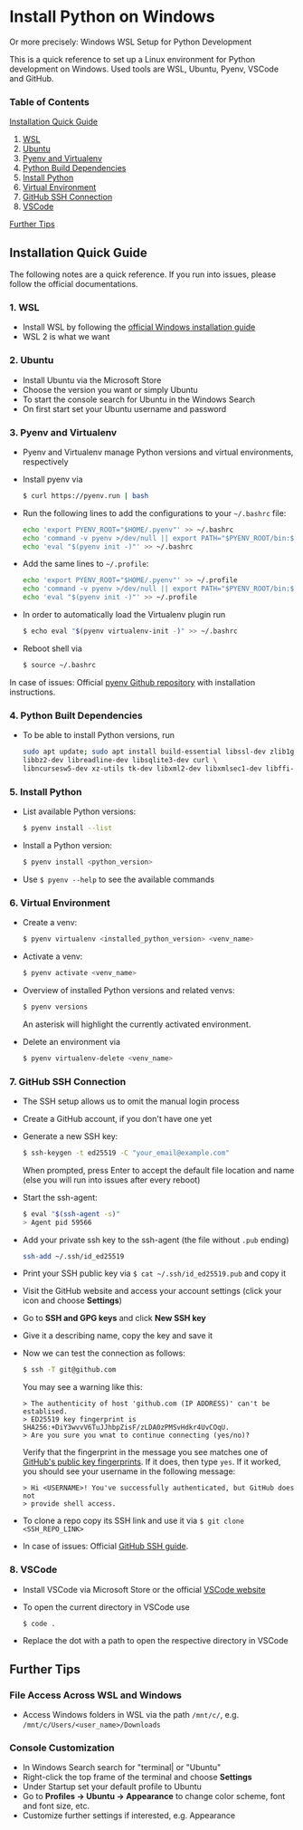 # Install Python on Windows

Or more precisely: Windows WSL Setup for Python Development

This is a quick reference to set up a Linux environment for Python development on Windows.
Used tools are WSL, Ubuntu, Pyenv, VSCode and GitHub.

### Table of Contents

[Installation Quick Guide](#installation-quick-guide)
1. [WSL](#1-wsl)
2. [Ubuntu](#2-ubuntu)
3. [Pyenv and Virtualenv](#3-pyenv-and-virtualenv)
4. [Python Build Dependencies](#4-python-built-dependencies)
5. [Install Python](#5-install-python)
6. [Virtual Environment](#6-virtual-environment)
7. [GitHub SSH Connection](#7-github-ssh-connection)
8. [VSCode](#8-vscode)

[Further Tips](#further-tips)

## Installation Quick Guide

The following notes are a quick reference.
If you run into issues, please follow the official documentations.

### 1. WSL

- Install WSL by following the [official Windows installation guide](https://learn.microsoft.com/en-us/windows/wsl/install)
- WSL 2 is what we want

### 2. Ubuntu

- Install Ubuntu via the Microsoft Store
- Choose the version you want or simply Ubuntu
- To start the console search for Ubuntu in the Windows Search
- On first start set your Ubuntu username and password

### 3. Pyenv and Virtualenv

- Pyenv and Virtualenv manage Python versions and virtual environments, respectively
- Install pyenv via

	```sh
	$ curl https://pyenv.run | bash
	```

- Run the following lines to add the configurations to your `~/.bashrc` file:

	```sh
	echo 'export PYENV_ROOT="$HOME/.pyenv"' >> ~/.bashrc
	echo 'command -v pyenv >/dev/null || export PATH="$PYENV_ROOT/bin:$PATH"' >> ~/.bashrc
	echo 'eval "$(pyenv init -)"' >> ~/.bashrc
	```

- Add the same lines to `~/.profile`:

	```sh
	echo 'export PYENV_ROOT="$HOME/.pyenv"' >> ~/.profile
	echo 'command -v pyenv >/dev/null || export PATH="$PYENV_ROOT/bin:$PATH"' >> ~/.profile
	echo 'eval "$(pyenv init -)"' >> ~/.profile
	```

- In order to automatically load the Virtualenv plugin run
	
	```sh
	$ echo eval "$(pyenv virtualenv-init -)" >> ~/.bashrc
	```

- Reboot shell via
	
	```sh
	$ source ~/.bashrc
	```

In case of issues: Official [pyenv Github repository](https://github.com/pyenv/pyenv) with installation instructions.

### 4. Python Built Dependencies

- To be able to install Python versions, run

	```sh
	sudo apt update; sudo apt install build-essential libssl-dev zlib1g-dev \
	libbz2-dev libreadline-dev libsqlite3-dev curl \
	libncursesw5-dev xz-utils tk-dev libxml2-dev libxmlsec1-dev libffi-dev liblzma-dev
	```

### 5. Install Python

- List available Python versions:
	```sh
	$ pyenv install --list
	```

- Install a Python version:
	```sh
	$ pyenv install <python_version>
	```

- Use `$ pyenv --help` to see the available commands

### 6. Virtual Environment

- Create a venv:

	```sh
	$ pyenv virtualenv <installed_python_version> <venv_name>
	```

- Activate a venv:
	
	```sh
	$ pyenv activate <venv_name>
	```

- Overview of installed Python versions and related venvs:
	```sh
	$ pyenv versions
	```
	An asterisk will highlight the currently activated environment.

- Delete an environment via
	```sh
	$ pyenv virtualenv-delete <venv_name>
	```

### 7. GitHub SSH Connection

- The SSH setup allows us to omit the manual login process
- Create a GitHub account, if you don't have one yet
- Generate a new SSH key:

	```sh
	$ ssh-keygen -t ed25519 -C "your_email@example.com"
	```

	When prompted, press Enter to accept the default file location and name (else you will run into issues after every reboot)
- Start the ssh-agent:

	```sh
	$ eval "$(ssh-agent -s)"
	> Agent pid 59566
	```
	
- Add your private ssh key to the ssh-agent (the file without `.pub` ending)

	```sh
	ssh-add ~/.ssh/id_ed25519
	```

- Print your SSH public key via `$ cat ~/.ssh/id_ed25519.pub` and copy it
- Visit the GitHub website and access your account settings (click your icon and choose **Settings**)
- Go to **SSH and GPG keys** and click **New SSH key**
- Give it a describing name, copy the key and save it
- Now we can test the connection as follows:

	```sh
	$ ssh -T git@github.com
	```
	You may see a warning like this:
	```
	> The authenticity of host 'github.com (IP ADDRESS)' can't be establised.
	> ED25519 key fingerprint is SHA256:+DiY3wvvV6TuJJhbpZisF/zLDA0zPMSvHdkr4UvCOqU.
	> Are you sure you wnat to continue connecting (yes/no)?
	```
	Verify that the fingerprint in the message you see matches one of [GitHub's public key fingerprints](https://docs.github.com/en/authentication/keeping-your-account-and-data-secure/githubs-ssh-key-fingerprints).
	If it does, then type `yes`.
	If it worked, you should see your username in the following message:
	```
	> Hi <USERNAME>! You've successfully authenticated, but GitHub does not
	> provide shell access.
	```
- To clone a repo copy its SSH link and use it via `$ git clone <SSH_REPO_LINK>`
- In case of issues: Official [GitHub SSH guide](https://docs.github.com/en/authentication/connecting-to-github-with-ssh).

### 8. VSCode

- Install VSCode via Microsoft Store or the official [VSCode website](https://code.visualstudio.com/)
- To open the current directory in VSCode use
	
	```sh
	$ code .
	```

- Replace the dot with a path to open the respective directory in VSCode


## Further Tips

### File Access Across WSL and Windows

- Access Windows folders in WSL via the path `/mnt/c/`, e.g. `/mnt/c/Users/<user_name>/Downloads`

### Console Customization

- In Windows Search search for "terminal| or "Ubuntu"
- Right-click the top frame of the terminal and choose **Settings**
- Under Startup set your default profile to Ubuntu
- Go to **Profiles → Ubuntu → Appearance** to change color scheme, font and font size, etc.
- Customize further settings if interested, e.g. Appearance
